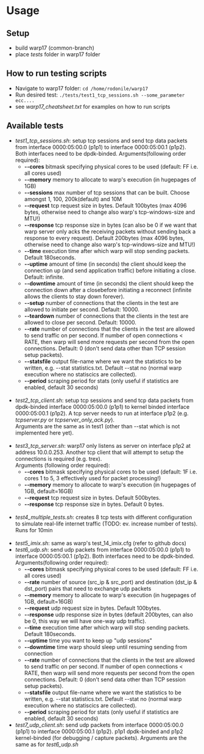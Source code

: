 # Usage
## Setup
- build warp17 (common-branch)
- place *tests* folder in warp17 folder
<!-- end of the list -->

## How to run testing scripts
- Navigate to warp17 folder: `cd /home/rodonile/warp17`
- Run desired test: `./tests/test1_tcp_sessions.sh --some_parameter ecc....`
- see *warp17_cheatsheet.txt* for examples on how to run scripts
<!-- end of the list -->

## Available tests
- *test1_tcp_sessions.sh*: setup tcp sessions and send tcp data packets from interface 0000:05:00.0 (p1p1) to interface 0000:05:00.1 (p1p2). Both interfaces need to be dpdk-binded. Arguments(following order required):
    - **--cores** bitmask specifying physical cores to be used (default: FF i.e. all cores used)
    - **--memory** memory to allocate to warp's execution (in hugepages of 1GB)
    - **--sessions** max number of tcp sessions that can be built. Choose amongst 1, 100, 200k(default) and 10M
    - **--request** tcp request size in bytes. Default 100bytes (max 4096 bytes, otherwise need to change also warp's tcp-windows-size and MTU!)
    - **--response** tcp response size in bytes (can also be 0 if we want that warp server only acks the receiving packets without sending back a response to every request). Default 200bytes (max 4096 bytes, otherwise need to change also warp's tcp-windows-size and MTU!)
    - **--time** execution time after which warp will stop sending packets. Default 180seconds.
    - **--uptime** amount of time (in seconds) the client should keep the connection up (and send application traffic) before initiating a close. Default: infinite.
    - **--downtime** amount of time (in seconds) the client should keep the connection down after a closebefore initiating a reconnect (infinite allows the clients to stay down forever).
    - **--setup** number of connections that the clients in the test are allowed to initiate per second. Default: 10000.
    - **--teardown** number of connections that the clients in the test are allowed to close per second. Default: 10000.
    - **--rate** number of connections that the clients in the test are allowed to send traffic on per second. If number of open connections < RATE, then warp will send more requests per second from the open connections. Default: 0 (don't send data other than TCP session setup packets).
    - **--statsfile** output file-name where we want the statistics to be written, e.g. --stat statistics.txt. Default --stat no (normal warp execution where no statiscics are collected).
    - **--period** scraping period for stats (only useful if statistics are enabled, default 30 seconds)
<br/><br/>
- *test2_tcp_client.sh*: setup tcp sessions and send tcp data packets from dpdk-binded interface 0000:05:00.0 (p1p1) to kernel binded interface 0000:05:00.1 (p1p2). A tcp server needs to run at interface p1p2 (e.g. *tcpserver.py* or *tcpserver_only_ack.py*). <br/> Arguments are the same as in test1 (other than --stat which is not implemented here yet).
<br/><br/>
- *test3_tcp_server.sh*: warp17 only listens as server on interface p1p2 at address 10.0.0.253. Another tcp client that will attempt to setup the connections is required (e.g. trex). <br/> Arguments (following order required):
    - **--cores** bitmask specifying physical cores to be used (default: 1F i.e. cores 1 to 5, 3 effectively used for packet processing!)
    - **--memory** memory to allocate to warp's execution (in hugepages of 1GB, default=16GB)
    - **--request** tcp request size in bytes. Default 500bytes.
    - **--response** tcp response size in bytes. Default 0 bytes. 
<br/><br/>
- *test4_multiple_tests.sh*: creates 8 tcp tests with different configuration to simulate real-life internet traffic (TODO: ev. increase number of tests). Runs for 10min
<br/><br/>
- *test5_imix.sh*: same as warp's test_14_imix.cfg (refer to github docs)
- *test6_udp.sh*: send udp packets from interface 0000:05:00.0 (p1p1) to interface 0000:05:00.1 (p1p2). Both interfaces need to be dpdk-binded. Arguments(following order required):
    - **--cores** bitmask specifying physical cores to be used (default: FF i.e. all cores used)
    - **--rate** number of source (src_ip & src_port) and destination (dst_ip & dst_port) pairs that need to exchange udp packets
    - **--memory** memory to allocate to warp's execution (in hugepages of 1GB, default=16GB)
    - **--request** udp request size in bytes. Default 100bytes.
    - **--response** udp response size in bytes (default 200bytes, can also be 0, this way we will have one-way udp traffic). 
    - **--time** execution time after which warp will stop sending packets. Default 180seconds.
    - **--uptime** time you want to keep up "udp sessions"
    - **--downtime** time warp should sleep until resuming sending from connection
    - **--rate** number of connections that the clients in the test are allowed to send traffic on per second. If number of open connections < RATE, then warp will send more requests per second from the open connections. Default: 0 (don't send data other than TCP session setup packets).
    - **--statsfile** output file-name where we want the statistics to be written, e.g. --stat statistics.txt. Default --stat no (normal warp execution where no statiscics are collected).
    - **--period** scraping period for stats (only useful if statistics are enabled, default 30 seconds)
- *test7_udp_client.sh*: send udp packets from interface 0000:05:00.0 (p1p1) to interface 0000:05:00.1 (p1p2). p1p1 dpdk-binded and p1p2 kernel-binded (for debugging / capture packets). Arguments are the same as for *test6_udp.sh*
<!-- end of the list -->

